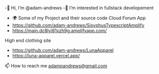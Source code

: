 -👋 Hi, I’m @adam-andrews
-👀 I’m interested in fullstack developement
- 🌍 Some of my Project and their source code
Cloud Forum App
-  https://github.com/adam-andrews/SisyphusTypescriptAmplify
-  https://main.dc8lyi81xzh9g.amplifyapp.com/

High end clothing site
- https://github.com/adam-andrews/LunaApparel
- https://luna-apparel.vercel.app/

📫 How to reach me adampandrews@gmail.com

<!---
adam-andrews/adam-andrews is a ✨ special ✨ repository because its `README.md` (this file) appears on your GitHub profile.
You can click the Preview link to take a look at your changes.
--->

